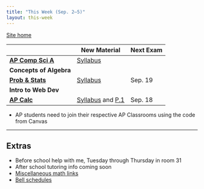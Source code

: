 ```yaml
---
title: "This Week (Sep. 2–5)"
layout: this-week
---
```


[Site home](./)

|                                             | New Material                                                                              | Next Exam |
| ------------------------------------------- | ----------------------------------------------------------------------------------------- | --------- |
| [**AP Comp Sci A**](./csawesome2/)          | [Syllabus](./syllabi/ap-csa.md)                                                           |           |
| **Concepts of Algebra**                     |                                                                                           |           |
| [**Prob & Stats**](./statistics-open-stax/) | [Syllabus](./syllabi/prob-and-stats.md)                                                   | Sep. 19   |
| **Intro to Web Dev**                        |                                                                                           |           |
| [**AP Calc**](./calc-for-ap-larson/)        | [Syllabus](./syllabi/ap-calc.md) and [P.1](./calc-for-ap-larson/0.1-graphs-and-models.md) | Sep. 18   |

- AP students need to join their respective AP Classrooms using the code from Canvas

---

## Extras

- Before school help with me, Tuesday through Thursday in room 31
- After school tutoring info coming soon
- [Miscellaneous math links](./misc/math-links.md)
- [Bell schedules](./misc/bell-schedule.md)
